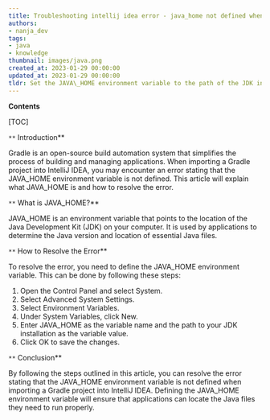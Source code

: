```yaml
---
title: Troubleshooting intellij idea error - java_home not defined when importing gradle project
authors:
- nanja_dev
tags:
- java
- knowledge
thumbnail: images/java.png
created_at: 2023-01-29 00:00:00
updated_at: 2023-01-29 00:00:00
tldr: Set the JAVA\_HOME environment variable to the path of the JDK installation directory.
---
```


**Contents**

[TOC]

`**` Introduction**

Gradle is an open-source build automation system that simplifies the process of building and managing applications. When importing a Gradle project into IntelliJ IDEA, you may encounter an error stating that the JAVA_HOME environment variable is not defined. This article will explain what JAVA_HOME is and how to resolve the error.

`**` What is JAVA_HOME?**

JAVA_HOME is an environment variable that points to the location of the Java Development Kit (JDK) on your computer. It is used by applications to determine the Java version and location of essential Java files.

`**` How to Resolve the Error**

To resolve the error, you need to define the JAVA_HOME environment variable. This can be done by following these steps:

1. Open the Control Panel and select System.
2. Select Advanced System Settings.
3. Select Environment Variables.
4. Under System Variables, click New.
5. Enter JAVA_HOME as the variable name and the path to your JDK installation as the variable value.
6. Click OK to save the changes.

`**` Conclusion**

By following the steps outlined in this article, you can resolve the error stating that the JAVA_HOME environment variable is not defined when importing a Gradle project into IntelliJ IDEA. Defining the JAVA_HOME environment variable will ensure that applications can locate the Java files they need to run properly.
